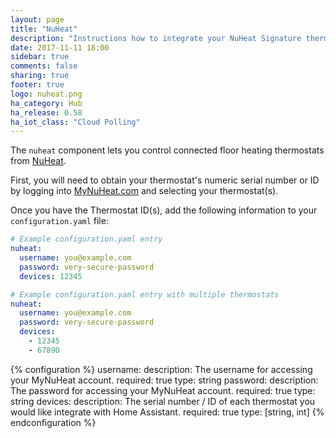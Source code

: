 ```yaml
---
layout: page
title: "NuHeat"
description: "Instructions how to integrate your NuHeat Signature thermostats within Home Assistant."
date: 2017-11-11 18:00
sidebar: true
comments: false
sharing: true
footer: true
logo: nuheat.png
ha_category: Hub
ha_release: 0.58
ha_iot_class: "Cloud Polling"
---
```


The `nuheat` component lets you control connected floor heating thermostats from [NuHeat](http://www.nuheat.com/).

First, you will need to obtain your thermostat's numeric serial number or ID by logging into [MyNuHeat.com](https://mynuheat.com/) and selecting your thermostat(s).

Once you have the Thermostat ID(s), add the following information to your `configuration.yaml` file:

```yaml
# Example configuration.yaml entry
nuheat:
  username: you@example.com
  password: very-secure-password
  devices: 12345

# Example configuration.yaml entry with multiple thermostats
nuheat:
  username: you@example.com
  password: very-secure-password
  devices:
    - 12345
    - 67890
```

{% configuration %}
username:
  description: The username for accessing your MyNuHeat account.
  required: true
  type: string
password:
  description: The password for accessing your MyNuHeat account.
  required: true
  type: string
devices:
  description: The serial number / ID of each thermostat you would like integrate with Home Assistant.
  required: true
  type: [string, int]
{% endconfiguration %}
